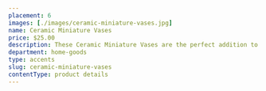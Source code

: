 ```yaml
---
placement: 6
images: [./images/ceramic-miniature-vases.jpg]
name: Ceramic Miniature Vases
price: $25.00
description: These Ceramic Miniature Vases are the perfect addition to any home decor. They perfect for minimalists or those who want to add a light accent to their home.
department: home-goods
type: accents
slug: ceramic-miniature-vases
contentType: product details
---
```

